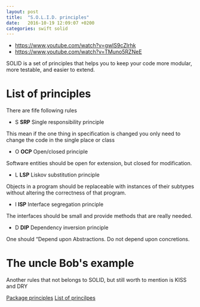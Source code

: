 ```yaml
---
layout: post
title:  "S.O.L.I.D. principles"
date:   2016-10-19 12:09:07 +0200
categories: swift solid
---
```


* https://www.youtube.com/watch?v=gwIS9cZlrhk
* https://www.youtube.com/watch?v=TMuno5RZNeE

SOLID is a set of principles that helps you to keep your code more modular, more testable, and easier to extend. 

# List of principles 

There are fife following rules 

* S **SRP** Single responsibility principle

This mean if the one thing in specification is changed you only need to change the code in the single place or class

* O **OCP** Open/closed principle

Software entities should be open for extension, but closed for modification.

* L **LSP** Liskov substitution principle

Objects in a program should be replaceable with instances of their subtypes without altering the correctness of that program.

* I **ISP** Interface segregation principle

The interfaces should be small and provide methods that are really needed.

* D **DIP** Dependency inversion principle

One should “Depend upon Abstractions. Do not depend upon concretions.

# The uncle Bob's example

Another rules that not belongs to SOLID, but still worth to mention is KISS and DRY

[Package principles](https://en.wikipedia.org/wiki/Package_principles)
[List of princilpes](https://en.wikipedia.org/wiki/List_of_software_development_philosophies)


[google]: http://www.google.com  "Google it!"

